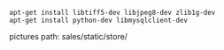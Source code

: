 ```
apt-get install libtiff5-dev libjpeg8-dev zlib1g-dev
apt-get install python-dev libmysqlclient-dev
```

pictures path:
sales/static/store/
